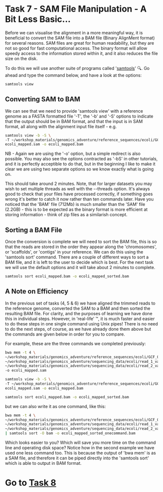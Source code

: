 # Task 7 - SAM File Manipulation - A Bit Less Basic...
Before we can visualise the alignment in a more meaningful way, it is beneficial to convert the SAM file into a BAM file (Binary AlignMent format) for several reasons. SAM files are great for human readability, but they are not so good for fast computational access. The binary format will allow speedy access to the information stored within it, and it also reduces the file size on the disk.

To do this we will use another suite of programs called '[samtools](http://www.htslib.org/)' :mag:. Go ahead and type the command below, and have a look at the options:
```bash
samtools view
```

## Converting SAM to BAM
We can see that we need to provide 'samtools view' with a reference genome as a FASTA formatted file '-T', the '-b' and '-S' options to indicate that the output should be in BAM format, and that the input is in SAM format, all along with the alignment input file itself - e.g.
```bash
samtools view -b -S \
-T ~/workshop_materials/genomics_adventure/reference_sequences/ecoli/GCF_000005845.2_ASM584v2_genomic.fna \
ecoli_mapped.sam -o ecoli_mapped.bam
```
NB - Again we are using the '-o' option, but a simple redirect is also possible. You may also see the options contracted as '-bS' in other tutorials, and it is perfectly acceptible to do that, but in the beginning I like to make it clear we are using two separate options so we know exactly what is going on.

This should take around 2 minutes. Note, that for larger datasets you may wish to set multiple threads as well with the --threads option. It's always good to check that your files have processed correctly, if something goes wrong it's better to
catch it now rather than ten commands later. Have you noticed that the 'BAM' file (712Mb) is much smaller than the 'SAM' file (2.2GB) - this is to be expected as the binary format is more efficient at storing information - think of zip files as a similarish concept.

## Sorting a BAM File
Once the conversion is complete we will need to sort the BAM file, this is so that the reads are stored in the order they appear along the 'chromosomes', or 'scaffolds', or 'contigs' in your reference. We can do this using the 'samtools sort' command. There are a couple of different ways to sort a BAM file, and it is left to the user to decide which is best. For the next task we will use the default options and it will take about 2 minutes to complete.
```bash
samtools sort ecoli_mapped.bam -o ecoli_mapped_sorted.bam
```

## A Note on Efficiency
In the previous set of tasks (4, 5 & 6) we have aligned the trimmed reads to the reference genome, converted the SAM to a BAM and then sorted the resulting BAM file. For clarity, and the purposes of learning we have done this in individual steps. However, in 'real-life' :tm:, it is much faster and easier to do these steps in one single command using Unix pipes! There is no need to do the next steps, of course, as we have already done them above but the commands are given below in order for you to compare.

For example, these are the three commands we completed previously:
```bash
bwa mem -t 4 \
~/workshop_materials/genomics_adventure/reference_sequences/ecoli/GCF_000005845.2_ASM584v2_genomic.fna \
~/workshop_materials/genomics_adventure/sequencing_data/ecoli/read_1_val_1.fq.gz \
~/workshop_materials/genomics_adventure/sequencing_data/ecoli/read_2_val_2.fq.gz \
-o ecoli_mapped.sam

samtools view -b -S \
-T ~/workshop_materials/genomics_adventure/reference_sequences/ecoli/GCF_000005845.2_ASM584v2_genomic.fna \
ecoli_mapped.sam -o ecoli_mapped.bam

samtools sort ecoli_mapped.bam -o ecoli_mapped_sorted.bam
```

but we can also write it as one command, like this:
```bash
bwa mem -t 4 \
~/workshop_materials/genomics_adventure/reference_sequences/ecoli/GCF_000005845.2_ASM584v2_genomic.fna \
~/workshop_materials/genomics_adventure/sequencing_data/ecoli/read_1_val_1.fq.gz \
~/workshop_materials/genomics_adventure/sequencing_data/ecoli/read_2_val_2.fq.gz \
| samtools sort -O bam -o ecoli_mapped_sorted_onecommand.bam
```

Which looks easier to you? Which will save you more time on the command line and operating disk space? Notice how in the second example we have used one less command too. This is because the output of 'bwa mem' is as a SAM file, and therefore it can be piped directly into the 'samtools sort' which is able to output in BAM format.

# Go to [Task 8](https://github.com/guyleonard/genomics_adventure/blob/release/chapter_2/task_8.md)
